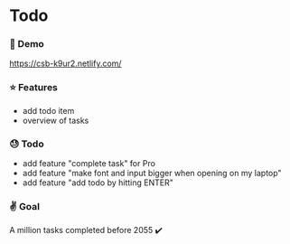 # Todo

### :rocket: Demo

https://csb-k9ur2.netlify.com/

### :star: Features

- add todo item
- overview of tasks

### :sweat: Todo

- add feature "complete task" for Pro
- add feature "make font and input bigger when opening on my laptop"
- add feature "add todo by hitting ENTER"

### :v: Goal

A million tasks completed before 2055 :heavy_check_mark:
